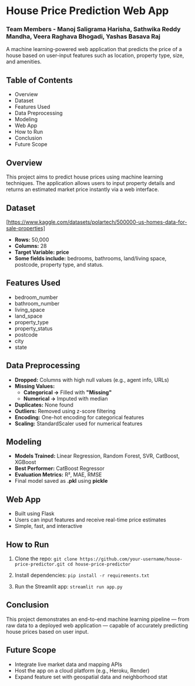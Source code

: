 # House Price Prediction Web App

### Team Members - Manoj Saligrama Harisha, Sathwika Reddy Mandha, Veera Raghava Bhogadi, Yashas Basava Raj
A machine learning-powered web application that predicts the price of a house based on user-input features such as location, property type, size, and amenities.


## Table of Contents

- Overview
- Dataset
- Features Used
- Data Preprocessing
- Modeling
- Web App
- How to Run
- Conclusion
- Future Scope


## Overview

This project aims to predict house prices using machine learning techniques. The application allows users to input property details and returns an estimated market price instantly via a web interface.


## Dataset

[https://www.kaggle.com/datasets/polartech/500000-us-homes-data-for-sale-properties]

- **Rows:** 50,000
- **Columns:** 28
- **Target Variable:** **price**
- **Some fields include:** bedrooms, bathrooms, land/living space, postcode, property type, and status.


## Features Used
- bedroom_number
- bathroom_number
- living_space
- land_space
- property_type
- property_status
- postcode
- city
- state


## Data Preprocessing
- **Dropped:** Columns with high null values (e.g., agent info, URLs)
- **Missing Values:**
    - **Categorical ->** Filled with **"Missing"**
    - **Numerical ->** Imputed with median
- **Duplicates:** None found
- **Outliers:** Removed using z-score filtering
- **Encoding:** One-hot encoding for categorical features
- **Scaling:** StandardScaler used for numerical features


## Modeling
- **Models Trained:** Linear Regression, Random Forest, SVR, CatBoost, XGBoost
- **Best Performer:** CatBoost Regressor
- **Evaluation Metrics:** R², MAE, RMSE
- Final model saved as **.pkl** using **pickle**


## Web App
- Built using Flask
- Users can input features and receive real-time price estimates
- Simple, fast, and interactive


## How to Run
1. Clone the repo:
`git clone https://github.com/your-username/house-price-predictor.git cd house-price-predictor`

2. Install dependencies:
`pip install -r requirements.txt`

3. Run the Streamlit app:
`streamlit run app.py`


## Conclusion
This project demonstrates an end-to-end machine learning pipeline — from raw data to a deployed web application — capable of accurately predicting house prices based on user input.


## Future Scope
- Integrate live market data and mapping APIs
- Host the app on a cloud platform (e.g., Heroku, Render)
- Expand feature set with geospatial data and neighborhood stat
